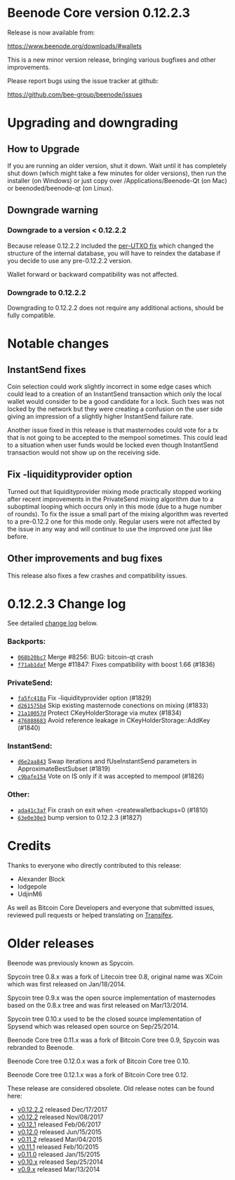 Beenode Core version 0.12.2.3
==========================

Release is now available from:

  <https://www.beenode.org/downloads/#wallets>

This is a new minor version release, bringing various bugfixes and other
improvements.

Please report bugs using the issue tracker at github:

  <https://github.com/bee-group/beenode/issues>


Upgrading and downgrading
=========================

How to Upgrade
--------------

If you are running an older version, shut it down. Wait until it has completely
shut down (which might take a few minutes for older versions), then run the
installer (on Windows) or just copy over /Applications/Beenode-Qt (on Mac) or
beenoded/beenode-qt (on Linux).

Downgrade warning
-----------------

### Downgrade to a version < 0.12.2.2

Because release 0.12.2.2 included the [per-UTXO fix](release-notes/beenode/release-notes-0.12.2.2.md#per-utxo-fix)
which changed the structure of the internal database, you will have to reindex
the database if you decide to use any pre-0.12.2.2 version.

Wallet forward or backward compatibility was not affected.

### Downgrade to 0.12.2.2

Downgrading to 0.12.2.2 does not require any additional actions, should be
fully compatible.

Notable changes
===============

InstantSend fixes
-----------------

Coin selection could work slightly incorrect in some edge cases which could
lead to a creation of an InstantSend transaction which only the local wallet
would consider to be a good candidate for a lock. Such txes was not locked by
the network but they were creating a confusion on the user side giving an
impression of a slightly higher InstantSend failure rate.

Another issue fixed in this release is that masternodes could vote for a tx
that is not going to be accepted to the mempool sometimes. This could lead to
a situation when user funds would be locked even though InstantSend transaction
would not show up on the receiving side.

Fix -liquidityprovider option
-----------------------------

Turned out that liquidityprovider mixing mode practically stopped working after
recent improvements in the PrivateSend mixing algorithm due to a suboptimal
looping which occurs only in this mode (due to a huge number of rounds). To fix
the issue a small part of the mixing algorithm was reverted to a pre-0.12.2 one
for this mode only. Regular users were not affected by the issue in any way and
will continue to use the improved one just like before.

Other improvements and bug fixes
--------------------------------

This release also fixes a few crashes and compatibility issues.


0.12.2.3 Change log
===================

See detailed [change log](https://github.com/bee-group/beenode/compare/v0.12.2.2...bee-group:v0.12.2.3) below.

### Backports:
- [`068b20bc7`](https://github.com/bee-group/beenode/commit/068b20bc7) Merge #8256: BUG: bitcoin-qt crash
- [`f71ab1daf`](https://github.com/bee-group/beenode/commit/f71ab1daf) Merge #11847: Fixes compatibility with boost 1.66 (#1836)

### PrivateSend:
- [`fa5fc418a`](https://github.com/bee-group/beenode/commit/fa5fc418a) Fix -liquidityprovider option (#1829)
- [`d261575b4`](https://github.com/bee-group/beenode/commit/d261575b4) Skip existing masternode conections on mixing (#1833)
- [`21a10057d`](https://github.com/bee-group/beenode/commit/21a10057d) Protect CKeyHolderStorage via mutex (#1834)
- [`476888683`](https://github.com/bee-group/beenode/commit/476888683) Avoid reference leakage in CKeyHolderStorage::AddKey (#1840)

### InstantSend:
- [`d6e2aa843`](https://github.com/bee-group/beenode/commit/d6e2aa843) Swap iterations and fUseInstantSend parameters in ApproximateBestSubset (#1819)
- [`c9bafe154`](https://github.com/bee-group/beenode/commit/c9bafe154) Vote on IS only if it was accepted to mempool (#1826)

### Other:
- [`ada41c3af`](https://github.com/bee-group/beenode/commit/ada41c3af) Fix crash on exit when -createwalletbackups=0 (#1810)
- [`63e0e30e3`](https://github.com/bee-group/beenode/commit/63e0e30e3) bump version to 0.12.2.3 (#1827)

Credits
=======

Thanks to everyone who directly contributed to this release:

- Alexander Block
- lodgepole
- UdjinM6

As well as Bitcoin Core Developers and everyone that submitted issues,
reviewed pull requests or helped translating on
[Transifex](https://www.transifex.com/projects/p/beenode/).


Older releases
==============

Beenode was previously known as Spycoin.

Spycoin tree 0.8.x was a fork of Litecoin tree 0.8, original name was XCoin
which was first released on Jan/18/2014.

Spycoin tree 0.9.x was the open source implementation of masternodes based on
the 0.8.x tree and was first released on Mar/13/2014.

Spycoin tree 0.10.x used to be the closed source implementation of Spysend
which was released open source on Sep/25/2014.

Beenode Core tree 0.11.x was a fork of Bitcoin Core tree 0.9,
Spycoin was rebranded to Beenode.

Beenode Core tree 0.12.0.x was a fork of Bitcoin Core tree 0.10.

Beenode Core tree 0.12.1.x was a fork of Bitcoin Core tree 0.12.

These release are considered obsolete. Old release notes can be found here:

- [v0.12.2.2](release-notes/beenode/release-notes-0.12.2.2.md) released Dec/17/2017
- [v0.12.2](release-notes/beenode/release-notes-0.12.2.md) released Nov/08/2017
- [v0.12.1](release-notes/beenode/release-notes-0.12.1.md) released Feb/06/2017
- [v0.12.0](release-notes/beenode/release-notes-0.12.0.md) released Jun/15/2015
- [v0.11.2](release-notes/beenode/release-notes-0.11.2.md) released Mar/04/2015
- [v0.11.1](release-notes/beenode/release-notes-0.11.1.md) released Feb/10/2015
- [v0.11.0](release-notes/beenode/release-notes-0.11.0.md) released Jan/15/2015
- [v0.10.x](release-notes/beenode/release-notes-0.10.0.md) released Sep/25/2014
- [v0.9.x](release-notes/beenode/release-notes-0.9.0.md) released Mar/13/2014

